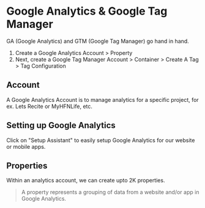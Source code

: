 # Google Analytics & Google Tag Manager

GA (Google Analytics) and GTM (Google Tag Manager) go hand in hand.  

1. Create a Google Analytics Account > Property
1. Next, create a Google Tag Manager Account > Container > Create A Tag > Tag Configuration 

## Account
A Google Analytics Account is to manage analytics for a specific project, for ex. Lets Recite or MyHFNLife, etc.

## Setting up Google Analytics
Click on "Setup Assistant" to easily setup Google Analytics for our website or mobile apps.

## Properties
Within an analytics account, we can create upto 2K properties.
> A property represents a grouping of data from a website and/or app in Google Analytics.